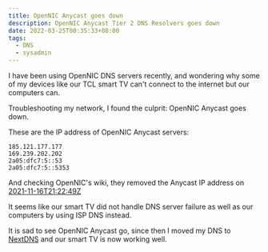 ```yaml
---
title: OpenNIC Anycast goes down
description: OpenNIC Anycast Tier 2 DNS Resolvers goes down
date: 2022-03-25T00:35:33+08:00
tags:
  - DNS
  - sysadmin
---
```

I have been using OpenNIC DNS servers recently, and wondering why some of my devices like our TCL smart TV can't connect to the internet but our computers can.

Troubleshooting my network, I found the culprit: OpenNIC Anycast goes down.

These are the IP address of OpenNIC Anycast servers:
```
185.121.177.177
169.239.202.202
2a05:dfc7:5::53
2a05:dfc7:5::5353
```

And checking OpenNIC's wiki, they removed the Anycast IP address on [2021-11-16T21:22:49Z](https://wiki.opennic.org/start?rev=1637097769)

It seems like our smart TV did not handle DNS server failure as well as our computers by using ISP DNS instead.

It is sad to see OpenNIC Anycast go, since then I moved my DNS to [NextDNS](https://nextdns.io/?from=an434x59) and our smart TV is now working well.